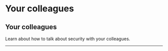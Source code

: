# Your colleagues

## Your colleagues


Learn about how to talk about security with your colleagues.

***